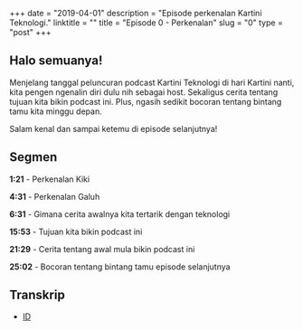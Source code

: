 +++
date = "2019-04-01"
description = "Episode perkenalan Kartini Teknologi."
linktitle = ""
title = "Episode 0 - Perkenalan"
slug = "0"
type = "post"
+++

## Halo semuanya!
Menjelang tanggal peluncuran podcast Kartini Teknologi di hari Kartini nanti, kita pengen ngenalin diri dulu nih sebagai host. Sekaligus cerita tentang tujuan kita bikin podcast ini. Plus, ngasih sedikit bocoran tentang bintang tamu kita minggu depan.

Salam kenal dan sampai ketemu di episode selanjutnya!

<script src="https://www.buzzsprout.com/273859.js?player=small" type="text/javascript" charset="utf-8"></script>

## Segmen
**1:21** - Perkenalan Kiki

**4:31** - Perkenalan Galuh

**6:31** - Gimana cerita awalnya kita tertarik dengan teknologi

**15:53** - Tujuan kita bikin podcast ini

**21:29** - Cerita tentang awal mula bikin podcast ini

**25:02** - Bocoran tentang bintang tamu episode selanjutnya

## Transkrip
- [ID](transcript)